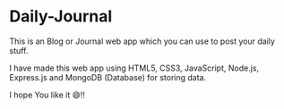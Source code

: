 # Daily-Journal
This is an Blog or Journal web app which you can use to post your daily stuff.

I have made this web app using HTML5, CSS3, JavaScript, Node.js, Express.js and MongoDB (Database) for storing data.

I hope You like it 😄!!
